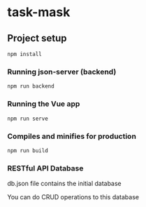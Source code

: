 # task-mask

## Project setup
```
npm install
```

### Running json-server (backend)
```
npm run backend
```

### Running the Vue app
```
npm run serve
```

### Compiles and minifies for production
```
npm run build
```

### RESTful API Database
db.json file contains the initial database

You can do CRUD operations to this database

